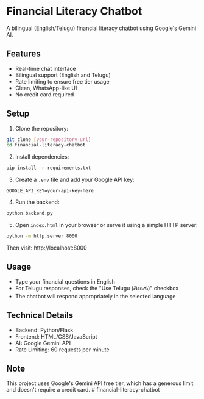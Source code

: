 # Financial Literacy Chatbot

A bilingual (English/Telugu) financial literacy chatbot using Google's Gemini AI.

## Features
- Real-time chat interface
- Bilingual support (English and Telugu)
- Rate limiting to ensure free tier usage
- Clean, WhatsApp-like UI
- No credit card required

## Setup

1. Clone the repository:
```bash
git clone [your-repository-url]
cd financial-literacy-chatbot
```

2. Install dependencies:
```bash
pip install -r requirements.txt
```

3. Create a `.env` file and add your Google API key:
```
GOOGLE_API_KEY=your-api-key-here
```

4. Run the backend:
```bash
python backend.py
```

5. Open `index.html` in your browser or serve it using a simple HTTP server:
```bash
python -m http.server 8000
```

Then visit: http://localhost:8000

## Usage
- Type your financial questions in English
- For Telugu responses, check the "Use Telugu (తెలుగు)" checkbox
- The chatbot will respond appropriately in the selected language

## Technical Details
- Backend: Python/Flask
- Frontend: HTML/CSS/JavaScript
- AI: Google Gemini API
- Rate Limiting: 60 requests per minute

## Note
This project uses Google's Gemini API free tier, which has a generous limit and doesn't require a credit card. #   f i n a n c i a l - l i t e r a c y - c h a t b o t  
 